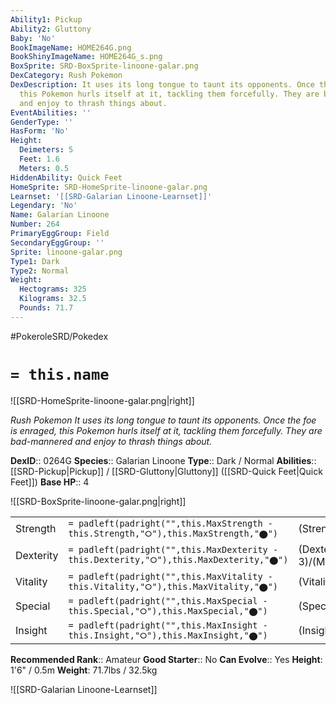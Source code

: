 ```yaml
---
Ability1: Pickup
Ability2: Gluttony
Baby: 'No'
BookImageName: HOME264G.png
BookShinyImageName: HOME264G_s.png
BoxSprite: SRD-BoxSprite-linoone-galar.png
DexCategory: Rush Pokemon
DexDescription: It uses its long tongue to taunt its opponents. Once the foe is enraged,
  this Pokemon hurls itself at it, tackling them forcefully. They are bad-mannered
  and enjoy to thrash things about.
EventAbilities: ''
GenderType: ''
HasForm: 'No'
Height:
  Deimeters: 5
  Feet: 1.6
  Meters: 0.5
HiddenAbility: Quick Feet
HomeSprite: SRD-HomeSprite-linoone-galar.png
Learnset: '[[SRD-Galarian Linoone-Learnset]]'
Legendary: 'No'
Name: Galarian Linoone
Number: 264
PrimaryEggGroup: Field
SecondaryEggGroup: ''
Sprite: linoone-galar.png
Type1: Dark
Type2: Normal
Weight:
  Hectograms: 325
  Kilograms: 32.5
  Pounds: 71.7
---
```


#PokeroleSRD/Pokedex

# `= this.name`

![[SRD-HomeSprite-linoone-galar.png|right]]

*Rush Pokemon*
*It uses its long tongue to taunt its opponents. Once the foe is enraged, this Pokemon hurls itself at it, tackling them forcefully. They are bad-mannered and enjoy to thrash things about.*

**DexID**:: 0264G
**Species**:: Galarian Linoone
**Type**:: Dark / Normal
**Abilities**:: [[SRD-Pickup|Pickup]] / [[SRD-Gluttony|Gluttony]] ([[SRD-Quick Feet|Quick Feet]])
**Base HP**:: 4

![[SRD-BoxSprite-linoone-galar.png|right]]

|           |                                                                                        |                                          |
| --------- | -------------------------------------------------------------------------------------- | ---------------------------------------- |
| Strength  | `= padleft(padright("",this.MaxStrength - this.Strength,"⭘"),this.MaxStrength,"⬤")`    | (Strength::2)/(MaxStrength::5)   |
| Dexterity | `= padleft(padright("",this.MaxDexterity - this.Dexterity,"⭘"),this.MaxDexterity,"⬤")` | (Dexterity:: 3)/(MaxDexterity::6) |
| Vitality  | `= padleft(padright("",this.MaxVitality - this.Vitality,"⭘"),this.MaxVitality,"⬤")`    | (Vitality::2)/(MaxVitality::4)   |
| Special   | `= padleft(padright("",this.MaxSpecial - this.Special,"⭘"),this.MaxSpecial,"⬤")`       | (Special::2)/(MaxSpecial::4)     |
| Insight   | `= padleft(padright("",this.MaxInsight - this.Insight,"⭘"),this.MaxInsight,"⬤")`       | (Insight::2)/(MaxInsight::4)     |

**Recommended Rank**:: Amateur
**Good Starter**:: No
**Can Evolve**:: Yes
**Height**: 1'6" / 0.5m
**Weight**: 71.7lbs / 32.5kg

![[SRD-Galarian Linoone-Learnset]]